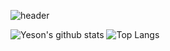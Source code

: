 ![header](https://capsule-render.vercel.app/api?type=waving&color=gradient&height=250&section=header&text=👋%20Hi,%20I'm%20Kang%20Ye%20Son%&fontSize=60&fontColor=ffffff&fontAlignY=40)

![Yeson's github stats](https://github-readme-stats.vercel.app/api?username=kangyeson&theme=merko&show_icons=true)
![Top Langs](https://github-readme-stats.vercel.app/api/top-langs/?username=kangyeson&layout=compact&card_width=445&custom_title=most%20used%20languages%20&show_icons=true&theme=merko)
